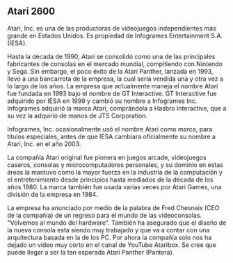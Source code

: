 ## Atari 2600

Atari, Inc. es una de las productoras de videojuegos independientes más grande en Estados Unidos. Es propiedad de Infogrames Entertainment S.A. (IESA).

Hasta la década de 1990, Atari se consolidó como una de las principales fabricantes de consolas en el mercado mundial, compitiendo con Nintendo y Sega. Sin embargo, el poco éxito de la Atari Panther, lanzada en 1993, llevó a una bancarrota de la empresa, la cual sería vendida una y otra vez a lo largo de los años. La empresa que actualmente maneja el nombre Atari fue fundada en 1993 bajo el nombre de GT Interactive. GT Interactive fue adquirido por IESA en 1999 y cambió su nombre a Infogrames Inc. Infogrames adquirió la marca Atari, comprándola a Hasbro Interactive, que a su vez la adquirió de manos de JTS Corporation.

Infogrames, Inc. ocasionalmente usó el nombre Atari como marca, para títulos especiales, antes de que IESA cambiara oficialmente su nombre a Atari, Inc. en el año 2003.

La compañía Atari original fue pionera en juegos arcade, videojuegos caseros, consolas y microcomputadores personales, y su dominio en estas áreas la mantuvo como la mayor fuerza en la industria de la computación y el entretenimiento desde principios hasta mediados de la década de los años 1980. La marca también fue usada varias veces por Atari Games, una división de la empresa en 1984.

La empresa ha anunciado por medio de la palabra de Fred Chesnais (CEO de la compañía) de un regreso para el mundo de las videoconsolas. "Volvemos al mundo del hardware". También ha asegurado que el diseño de la nueva consola esta siendo muy trabajado y que va a contar con una arquitectura basada en la de los PC. Por ahora la compañía solo nos ha dejado un vídeo muy corto en el canal de YouTube Ataribox. Se cree que puede llegar a ser la tan esperada Atari Panther (Pantera).
